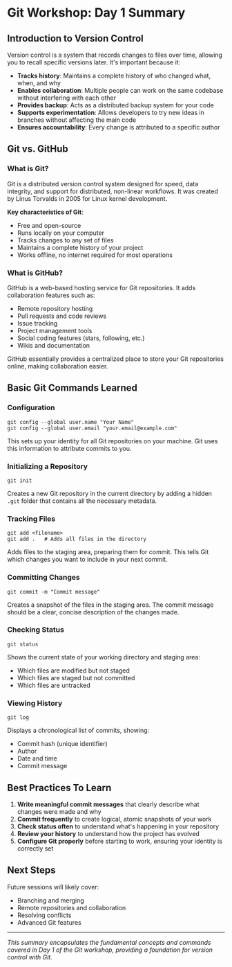 # Git Workshop: Day 1 Summary

## Introduction to Version Control

Version control is a system that records changes to files over time, allowing you to recall specific versions later. It's important because it:

- **Tracks history**: Maintains a complete history of who changed what, when, and why
- **Enables collaboration**: Multiple people can work on the same codebase without interfering with each other
- **Provides backup**: Acts as a distributed backup system for your code
- **Supports experimentation**: Allows developers to try new ideas in branches without affecting the main code
- **Ensures accountability**: Every change is attributed to a specific author

## Git vs. GitHub

### What is Git?
Git is a distributed version control system designed for speed, data integrity, and support for distributed, non-linear workflows. It was created by Linus Torvalds in 2005 for Linux kernel development.

**Key characteristics of Git**:
- Free and open-source
- Runs locally on your computer
- Tracks changes to any set of files
- Maintains a complete history of your project
- Works offline, no internet required for most operations

### What is GitHub?
GitHub is a web-based hosting service for Git repositories. It adds collaboration features such as:

- Remote repository hosting
- Pull requests and code reviews
- Issue tracking
- Project management tools
- Social coding features (stars, following, etc.)
- Wikis and documentation

GitHub essentially provides a centralized place to store your Git repositories online, making collaboration easier.

## Basic Git Commands Learned

### Configuration
```
git config --global user.name "Your Name"
git config --global user.email "your.email@example.com"
```
This sets up your identity for all Git repositories on your machine. Git uses this information to attribute commits to you.

### Initializing a Repository
```
git init
```
Creates a new Git repository in the current directory by adding a hidden `.git` folder that contains all the necessary metadata.

### Tracking Files
```
git add <filename>
git add .   # Adds all files in the directory
```
Adds files to the staging area, preparing them for commit. This tells Git which changes you want to include in your next commit.

### Committing Changes
```
git commit -m "Commit message"
```
Creates a snapshot of the files in the staging area. The commit message should be a clear, concise description of the changes made.

### Checking Status
```
git status
```
Shows the current state of your working directory and staging area:
- Which files are modified but not staged
- Which files are staged but not committed
- Which files are untracked

### Viewing History
```
git log
```
Displays a chronological list of commits, showing:
- Commit hash (unique identifier)
- Author
- Date and time
- Commit message

## Best Practices To Learn

1. **Write meaningful commit messages** that clearly describe what changes were made and why
2. **Commit frequently** to create logical, atomic snapshots of your work
3. **Check status often** to understand what's happening in your repository
4. **Review your history** to understand how the project has evolved
5. **Configure Git properly** before starting to work, ensuring your identity is correctly set

## Next Steps

Future sessions will likely cover:
- Branching and merging
- Remote repositories and collaboration
- Resolving conflicts
- Advanced Git features

---

*This summary encapsulates the fundamental concepts and commands covered in Day 1 of the Git workshop, providing a foundation for version control with Git.*
